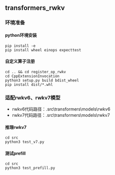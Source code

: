 ## transformers_rwkv

### 环境准备
#### python环境安装
```
pip install -e 
pip install wheel einops expecttest
```
#### 自定义算子注册
```
cd .. && cd register_op_rwkv
cd CppExtensionInvocation
python3 setup.py build bdist_wheel
pip install dist/*.whl
```
### 适配rwkv6、rwkv7模型
- rwkv6代码路径：.src\transformers\models\rwkv6 
- rwkv7代码路径：.src\transformers\models\rwkv7 
#### 推理rwkv7
```
cd src
python3 test_v7.py
```
#### 测试prefill
```
cd src
python3 test_prefill.py
```